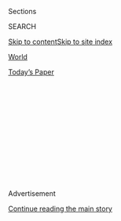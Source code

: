 <div id="app">

<div>

<div>

<div>

<div class="NYTAppHideMasthead css-1q2w90k e1suatyy0">

<div class="section css-ui9rw0 e1suatyy2">

<div class="css-eph4ug er09x8g0">

<div class="css-6n7j50">

</div>

<span class="css-1dv1kvn">Sections</span>

<div class="css-10488qs">

<span class="css-1dv1kvn">SEARCH</span>

</div>

[Skip to content](#site-content)[Skip to site
index](#site-index)

</div>

<div id="masthead-section-label" class="css-1wr3we4 eaxe0e00">

[World](https://www.nytimes3xbfgragh.onion/section/world)

</div>

<div class="css-10698na e1huz5gh0">

</div>

</div>

<div id="masthead-bar-one" class="section hasLinks css-15hmgas e1csuq9d3">

<div class="css-uqyvli e1csuq9d0">

</div>

<div class="css-1uqjmks e1csuq9d1">

</div>

<div class="css-9e9ivx">

[](https://myaccount.nytimes3xbfgragh.onion/auth/login?response_type=cookie&client_id=vi)

</div>

<div class="css-1bvtpon e1csuq9d2">

[Today’s
Paper](https://www.nytimes3xbfgragh.onion/section/todayspaper)

</div>

</div>

</div>

</div>

<div data-aria-hidden="false">

<div id="site-content" data-role="main">

<div>

<div class="css-1aor85t" style="opacity:0.000000001;z-index:-1;visibility:hidden">

<div class="css-1hqnpie">

<div class="css-epjblv">

<span class="css-17xtcya">[World](/section/world)</span><span class="css-x15j1o">|</span><span class="css-fwqvlz">Final
Passage of Bill To Normalize U.S. Ties Is Approved, 83 to 15 : Senate
Vote Introduces New Era in China
Trade</span>

</div>

<div class="css-k008qs">

<div class="css-1iwv8en">

<span class="css-18z7m18"></span>

<div>

</div>

</div>

<span class="css-1n6z4y"></span>

<div class="css-1705lsu">

<div class="css-4xjgmj">

<div class="css-4skfbu" data-role="toolbar" data-aria-label="Social Media Share buttons, Save button, and Comments Panel with current comment count" data-testid="share-tools">

  - 
  - 
  - 
  - 
    
    <div class="css-6n7j50">
    
    </div>

  - 

</div>

</div>

</div>

</div>

</div>

</div>

<div class="css-13pd83m">

</div>

<div id="top-wrapper" class="css-1sy8kpn">

<div id="top-slug" class="css-l9onyx">

Advertisement

</div>

[Continue reading the main
story](#after-top)

<div class="ad top-wrapper" style="text-align:center;height:100%;display:block;min-height:250px">

<div id="top" class="place-ad" data-position="top" data-size-key="top">

</div>

</div>

<div id="after-top">

</div>

</div>

<div id="sponsor-wrapper" class="css-1hyfx7x">

<div id="sponsor-slug" class="css-19vbshk">

Supported by

</div>

[Continue reading the main
story](#after-sponsor)

<div id="sponsor" class="ad sponsor-wrapper" style="text-align:center;height:100%;display:block">

</div>

<div id="after-sponsor">

</div>

</div>

<div class="css-1vkm6nb ehdk2mb0">

# Final Passage of Bill To Normalize U.S. Ties Is Approved, 83 to 15 : Senate Vote Introduces New Era in China Trade

</div>

<div class="css-xt80pu e12qa4dv0">

<div class="css-18e8msd">

<div class="css-vp77d3 epjyd6m0">

<div class="css-1baulvz">

By [<span class="css-1baulvz last-byline" itemprop="name">Brian
Knowlton, International Herald
Tribune</span>](https://www.nytimes3xbfgragh.onion/by/brian-knowlton)

</div>

</div>

  - Sept. 20,
    2000

  - 
    
    <div class="css-4xjgmj">
    
    <div class="css-d8bdto" data-role="toolbar" data-aria-label="Social Media Share buttons, Save button, and Comments Panel with current comment count" data-testid="share-tools">
    
      - 
      - 
      - 
      - 
        
        <div class="css-6n7j50">
        
        </div>
    
      - 
    
    </div>
    
    </div>

</div>

</div>

<div class="section meteredContent css-1r7ky0e" name="articleBody" itemprop="articleBody">

<div class="css-1fanzo5 StoryBodyCompanionColumn">

<div class="css-53u6y8">

**WASHINGTON—** The Senate, by a resounding 83-to-15 vote, gave final
approval to legislation Tuesday to normalize trade relations with China
permanently, a move expected to unleash a period of fierce competition
and rocky change in the global economic system, but also to increase
stability in the world's most populous country and nudge it toward
greater political openness.

Passage of the bill for permanent normal trade relations clears the way
for China to achieve long-coveted membership in the World Trade
Organization.

That in turn will pry far more open its doors to trade in areas ranging
from agriculture to telecommunications and help transform both its
economic and political relations with the outside world.

Once WTO membership becomes official, probably by early next year, China
will significantly lower its tariffs while opening markets to products
and investment from the United States, Europe and other countries.

</div>

</div>

<div class="css-1fanzo5 StoryBodyCompanionColumn">

<div class="css-53u6y8">

President Bill Clinton has been among the most outspoken advocates of
the bill and is expected to sign it into law within days.

Advisers to Mr. Clinton say that its passage is a powerful vindication
of his policy of engagement with China and that it will usher in an era
of pragmatic cooperation. They called the legislation a hallmark
achievement of his presidency.

Mr. Clinton praised Congress for passing the legislation, and moving to
work with China in the interests of both countries. "We will find, I
believe, that America has more influence in China with an outstretched
hand than with a clenched fist," he said.

"The more China opens its markets to our products," he said, "the wider
it opens its doors to economic freedom and the more fully it will
liberate the potential of its people."

Once China joins the WTO, he said, "our high-tech companies will help to
speed th e information revolution there, outside competition will speed
the demise of China's huge state industries and spur the enterprise of
private sector involvement."

</div>

</div>

<div class="css-1fanzo5 StoryBodyCompanionColumn">

<div class="css-53u6y8">

This, he said, would "diminish the role of government in people's daily
lives," and strengthen, not weaken, Chinese advocates of human rights,
higher labor standards, a clean environment and the rule of law.

David Lampton, director of China studies at the School of Advanced
International Studies of Johns Hopkins University, called the
legislation "probably the single most important decision the United
States has made on China policy" since the dramatic cooling of relations
after the bloody crushing of pro-democracy protesters in Beijing in June
1989.

Mr. Lampton predicted "far-reaching consequences for American business
in China" as well as "dramatic social and economic effects in China."

U.S. companies expect to benefit from billions of dollars in new
business and an end to years of uncertainty in which they had put off
major decisions about investing in China. The business relationship has
grown rapidly but remains lopsided, partly because of Chinese market
restrictions and partly because of the vast discrepancy in wealth
between the countries.

China is expected to export a record dollars 90 billion in clothing,
textiles, computers and other goods to the United States this year; U.S.
companies will sell about dollars 15 billion in goods to China. China,
including Hong Kong, is the world's fourth-largest exporter.

China has regarded the U.S. debate with discomfort and some irritation.
Officials in Beijing, flustered when the Clinton administration told
congressional doubters that all the compromises in the deal were coming
from China, say life will steadily improve for all Chinese as trade with
the United States surges.

But a Foreign Ministry spokesman, Sun Yuxi, said that passage "not only
serves the interests of China, it is also in the interests of the United
States."

</div>

</div>

<div class="css-1fanzo5 StoryBodyCompanionColumn">

<div class="css-53u6y8">

Mr. Lampton said he expected a rocky transition of 10 to 20 years as
China adjusts its economic system, adapts its bureaucracy and confronts
fears of destabilizing change.

"Until China has a stable financial system and a legal system and a
reliable judicial system, there'll be massive problems in China trying
to accommodate the demands of the West," he said. "In the short run, we
can expect lots of friction."

But for the longer term, Mr. Lampton, a former president of the National
Committee on United States-China Relations, called the changes "a big
positive."

U.S. proponents promise a lift in economic activity that will have a
visible impact on ordinary Americans; normalized trade relations, they
say, will provide an anchor of stability for China that will draw it
inevitably away from its Communist roots and move it gradually toward
greater wealth and democracy.

Yet by opening the way for China to join the WTO, the Senate vote will
substantially affect the face of the organization, which referees world
trading practices from its Geneva headquarters.

At the WTO's conference late last year in Seattle, developing countries,
more united than in the past, presented themselves as an undeniable
counterweight to wealthier nations, pressing differing views on trade,
labor practices and the environment. China seems sure to side with them
on many issues.

But China will also become more competitive with other developing
countries, particularly in its pursuit of the U.S. market for clothing
and textile products.

</div>

</div>

<div class="css-1fanzo5 StoryBodyCompanionColumn">

<div class="css-53u6y8">

In addition, some skeptics of Chinese entry into the trade organization
say Beijing has little record as a reliable trade partner on which to
base new faith of a sudden conversion.

Labor unions, human rights groups and many conservative politicians had
opposed permanent normal trade relations, saying the United States would
lose the ability to conduct the yearly reviews of Chinese behavior that
had provided a forum to denounce Beijing for a range of complaints over
its use of prison labor, religious persecution, weapons proliferation
and more.

But the yearly extension of most-favored trade status for China had
become near-automatic, owing to support from U.S. businesses and farm
groups, some congressional Republicans and the White House.

The legislation represents the most significant change in U.S. trade law
since the North American Free Trade Agreement in 1993 lowered trade
barriers among the United States, Canada and Mexico.

Permanent normal trade relations is supported by the major-party U.S.
presidential candidates, Vice President Al Gore and Governor George W.
Bush.

As a member of the WTO, China is to reduce tariffs on U.S.-made goods to
9 percent by 2005 from 25 percent in 1997. Tariffs on high-tech products
will be eliminated, while those on automobiles will fall to 25 percent
from at least 80 percent. The American Farm Bureau Federation predicts
that with Chinese agriculture tariffs halved, U.S. agriculture exports
could increase by dollars 2 billion a year.

In the meantime, China is expected to make major investments in
infrastructure, with U.S. companies expected to benefit substantially.

</div>

</div>

<div class="css-1fanzo5 StoryBodyCompanionColumn">

<div class="css-53u6y8">

Approval of the normal trade relations bill will "remove one major
shadow over American businesses in China," said Dong Tao, senior
regional economist with Credit Suisse First Boston in Hong Kong, Agence
France-Presse reported from Shanghai.

Whether the growing U.S. trade deficit with China will be reduced
remains unclear.

Senate passage had been expected since the House of Representatives
approved the bill in May by a vote of 237 to 197.

U.S. companies have been busily preparing themselves to benefit from the
greater access to market sectors from financial services to automobiles
and luxury goods when China joins the WTO. General Motors expects to
generate dollars 2 billion in exports to support China's young but
growing vehicle market over the next five years.

There will be "unprecedented opportunities," John Schachter of the
Business Roundtable said.

</div>

</div>

</div>

<div>

</div>

<div>

</div>

<div>

</div>

<div>

<div id="bottom-wrapper" class="css-1ede5it">

<div id="bottom-slug" class="css-l9onyx">

Advertisement

</div>

[Continue reading the main
story](#after-bottom)

<div id="bottom" class="ad bottom-wrapper" style="text-align:center;height:100%;display:block;min-height:90px">

</div>

<div id="after-bottom">

</div>

</div>

</div>

</div>

</div>

## Site Index

<div>

</div>

## Site Information Navigation

  - [© <span>2020</span> <span>The New York Times
    Company</span>](https://help.nytimes3xbfgragh.onion/hc/en-us/articles/115014792127-Copyright-notice)

<!-- end list -->

  - [NYTCo](https://www.nytco.com/)
  - [Contact
    Us](https://help.nytimes3xbfgragh.onion/hc/en-us/articles/115015385887-Contact-Us)
  - [Work with us](https://www.nytco.com/careers/)
  - [Advertise](https://nytmediakit.com/)
  - [T Brand Studio](http://www.tbrandstudio.com/)
  - [Your Ad
    Choices](https://www.nytimes3xbfgragh.onion/privacy/cookie-policy#how-do-i-manage-trackers)
  - [Privacy](https://www.nytimes3xbfgragh.onion/privacy)
  - [Terms of
    Service](https://help.nytimes3xbfgragh.onion/hc/en-us/articles/115014893428-Terms-of-service)
  - [Terms of
    Sale](https://help.nytimes3xbfgragh.onion/hc/en-us/articles/115014893968-Terms-of-sale)
  - [Site
    Map](https://spiderbites.nytimes3xbfgragh.onion)
  - [Help](https://help.nytimes3xbfgragh.onion/hc/en-us)
  - [Subscriptions](https://www.nytimes3xbfgragh.onion/subscription?campaignId=37WXW)

</div>

</div>

</div>

</div>
